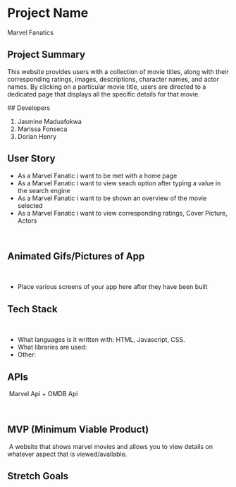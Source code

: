 # Project Name
​Marvel Fanatics
​
## Project Summary
This website provides users with a collection of movie titles, along with their corresponding ratings, images, descriptions, character names, and actor names. By clicking on a particular movie title, users are directed to a dedicated page that displays all the specific details for that movie.


​## Developers
​
1. Jasmine Maduafokwa
​
2. Marissa Fonseca
​
3. Dorian Henry
​
## User Story

- As a Marvel Fanatic i want to be met with a home page
- As a Marvel Fanatic i want to view seach option after typing a value in the search engine
- As a Marvel Fanatic i want to be shown an overview of the movie selected
- As a Marvel Fanatic i want to view corresponding ratings, Cover Picture, Actors

 
​
## Animated Gifs/Pictures of App
​
- Place various screens of your app here after they have been built
​
## Tech Stack
​
- What languages is it written with: HTML, Javascript, CSS.
​
- What libraries are used: 
​
- Other: 
​
​
## APIs
​
Marvel Api + OMDB Api



​
## MVP (Minimum Viable Product)
​
A website that shows marvel movies and allows you to view details on whatever aspect that is viewed/available.
​
​
## Stretch Goals
